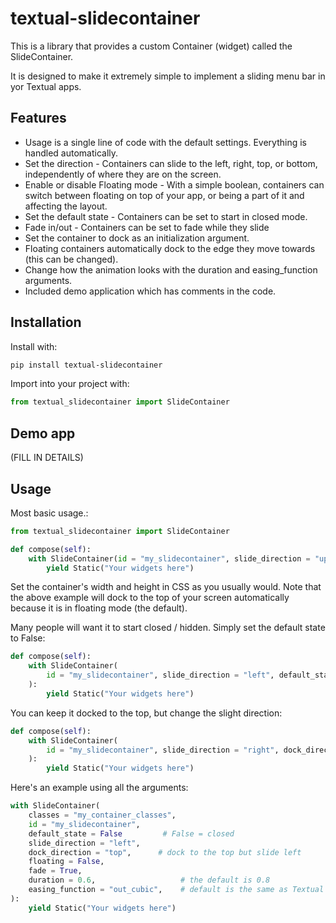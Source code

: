 # textual-slidecontainer

This is a library that provides a custom Container (widget) called the SlideContainer.

It is designed to make it extremely simple to implement a sliding menu bar in yor Textual apps.

## Features

- Usage is a single line of code with the default settings. Everything is handled automatically.
- Set the direction - Containers can slide to the left, right, top, or bottom, independently of where they are on the screen.
- Enable or disable Floating mode - With a simple boolean, containers can switch between floating on top of your app, or being a part of it and affecting the layout.
- Set the default state - Containers can be set to start in closed mode.
- Fade in/out - Containers can be set to fade while they slide
- Set the container to dock as an initialization argument.
- Floating containers automatically dock to the edge they move towards (this can be changed).
- Change how the animation looks with the duration and easing_function arguments.
- Included demo application which has comments in the code.

## Installation

Install with:

```sh
pip install textual-slidecontainer
```

Import into your project with:

```py
from textual_slidecontainer import SlideContainer
```

## Demo app

(FILL IN DETAILS)

## Usage

Most basic usage.:

```py
from textual_slidecontainer import SlideContainer

def compose(self):
    with SlideContainer(id = "my_slidecontainer", slide_direction = "up"):
        yield Static("Your widgets here")
```

Set the container's width and height in CSS as you usually would. Note that the above example will dock to the top of your screen automatically because it is in floating mode (the default).

Many people will want it to start closed / hidden. Simply set the default state to False:

```py
def compose(self):
    with SlideContainer(
        id = "my_slidecontainer", slide_direction = "left", default_state = False      
    ):
        yield Static("Your widgets here")
```

You can keep it docked to the top, but change the slight direction:

```py
def compose(self):
    with SlideContainer(
        id = "my_slidecontainer", slide_direction = "right", dock_direction = "top"       
    ):
        yield Static("Your widgets here")
```

Here's an example using all the arguments:

```py
with SlideContainer(
    classes = "my_container_classes",
    id = "my_slidecontainer",
    default_state = False         # False = closed
    slide_direction = "left",
    dock_direction = "top",      # dock to the top but slide left
    floating = False,
    fade = True,
    duration = 0.6,                   # the default is 0.8     
    easing_function = "out_cubic",    # default is the same as Textual's default: "in_out_cubic".                           
):
    yield Static("Your widgets here")
```
